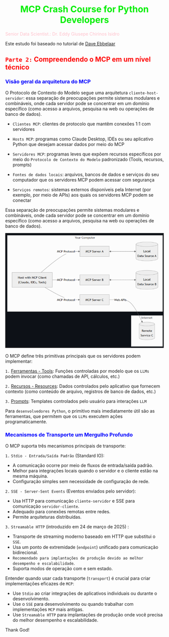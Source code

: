# <h1 align="center"><font color="gree">MCP Crash Course for Python Developers</font></h1>

<font color="pink">Senior Data Scientist.: Dr. Eddy Giusepe Chirinos Isidro</font>

Este estudo foi baseado no tutorial de [Dave Ebbelaar]()


## <font color="red">`Parte 2:` Compreendendo o MCP em um nível técnico</font>

### <font color="blue">Visão geral da arquitetura do MCP</font>

O Protocolo de Contexto do Modelo segue uma arquitetura `cliente-host-servidor`: essa separação de preocupações permite sistemas modulares e combináveis, onde cada servidor pode se concentrar em um domínio específico (como acesso a arquivos, pesquisa na web ou operações de banco de dados).


* `Clientes MCP`: clientes de protocolo que mantêm conexões 1:1 com servidores

* `Hosts MCP`: programas como Claude Desktop, IDEs ou seu aplicativo Python que desejam acessar dados por meio do MCP

* `Servidores MCP`: programas leves que expõem recursos específicos por meio do `Protocolo de Contexto do Modelo` padronizado (Tools, recursos, prompts)

* `Fontes de dados locais`: arquivos, bancos de dados e serviços do seu computador que os servidores MCP podem acessar com segurança

* `Serviços remotos`: sistemas externos disponíveis pela Internet (por exemplo, por meio de APIs) aos quais os servidores MCP podem se conectar

Essa separação de preocupações permite sistemas modulares e combináveis, onde cada servidor pode se concentrar em um domínio específico (como acesso a arquivos, pesquisa na web ou operações de banco de dados).


![](./print_mcp_1.png)


O MCP define três primitivas principais que os servidores podem implementar:

``1.`` [Ferramentas - Tools](https://modelcontextprotocol.io/docs/concepts/tools#python): Funções controladas por modelo que os ``LLMs`` podem invocar (como chamadas de API, cálculos, etc.)

``2.`` [Recursos - Resources](https://modelcontextprotocol.io/docs/concepts/resources#python): Dados controlados pelo aplicativo que fornecem contexto (como conteúdo de arquivo, registros de banco de dados, etc.)

``3.`` [Prompts](https://modelcontextprotocol.io/docs/concepts/prompts#python): Templates controlados pelo usuário para interações ``LLM``

Para ``desenvolvedores Python``, o primitivo mais imediatamente útil são as ferramentas, que permitem que os ``LLMs`` executem ações programaticamente.


### <font color="blue">Mecanismos de Transporte um Mergulho Profundo</font>

O MCP suporta três mecanismos principais de transporte:

`1.` `Stdio - Entrada/Saída Padrão` (Standard IO):

* A comunicação ocorre por meio de fluxos de entrada/saída padrão.
* Melhor para integrações locais quando o servidor e o cliente estão na mesma máquina.
* Configuração simples sem necessidade de configuração de rede.

`2.` `SSE - Server-Sent Events` (Eventos enviados pelo servidor):

* Usa HTTP para comunicação `cliente-servidor` e SSE para comunicação `servidor-cliente`.
* Adequado para conexões remotas entre redes.
* Permite arquiteturas distribuídas.

`3.` `Streamable HTTP` (introduzido em 24 de março de 2025) :

* Transporte de streaming moderno baseado em HTTP que substitui o `SSE`.
* Usa um ponto de extremidade (`endpoint`) unificado para comunicação bidirecional.
* `Recomendado para implantações de produção devido ao melhor desempenho e escalabilidade`.
* Suporta modos de operação com e sem estado.

Entender quando usar cada transporte (`transport`) é crucial para criar implementações eficazes de `MCP`:

* Use `Stdio` ao criar integrações de aplicativos individuais ou durante o desenvolvimento.
* Use o `SSE`  para desenvolvimento ou quando trabalhar com implementações `MCP` mais antigas.
* Use `Streamable HTTP` para implantações de produção onde você precisa do melhor desempenho e escalabilidade.
































Thank God!
